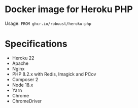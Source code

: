 # Docker image for Heroku PHP

Usage: `FROM ghcr.io/robuust/heroku-php`

# Specifications

* Heroku 22
* Apache
* Nginx
* PHP 8.2.x with Redis, Imagick and PCov
* Composer 2
* Node 18.x
* Yarn
* Chrome
* ChromeDriver
